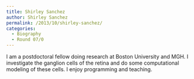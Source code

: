 ```yaml
---
title: Shirley Sanchez
author: Shirley Sanchez
permalink: /2013/10/shirley-sanchez/
categories:
  - Biography
  - Round 07/0
---
```

I am a postdoctoral fellow doing research at Boston University and MGH. I investigate the ganglion cells of the retina and do some computational modeling of these cells. I enjoy programming and teaching.
